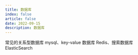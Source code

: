 ```yaml
---
title: 数据库
index: false
article: false
date: 2022-09-15
description: 数据库
---
```


常见的关系型数据库 mysql、key-value 数据库 Redis、搜索数据库 ElasticSearch
<!-- more -->


